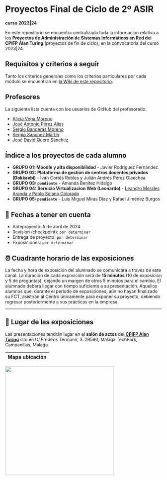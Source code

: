 # Proyectos Final de Ciclo de 2º ASIR
**curso 2023|24**

En este repositorio se encuentra centralizada toda la información relativa a los **Proyectos de Administración de Sistemas Informáticos en Red del CPIFP Alan Turing** (proyectos de fin de ciclo), en la convocatoria del curso 2023|24.

## Requisitos y criterios a seguir

Tanto los criterios generales como los criterios particulares por cada módulo se encuentran en [la Wiki de este repositorio](https://github.com/CPIFPAlanTuring/2asir-tfc-2324/wiki).

## Profesores

La siguiente lista cuenta con los usuarios de GitHub del profesorado:
* [Alicia Vega Moreno](https://github.com/AVegMor)
* [José Antonio Pérez Alías](https://github.com/joseantper)
* [Sergio Banderas Moreno](https://github.com/sergiflags)
* [Sergio Sánchez Martín](https://github.com/SergioSanchezMartin)
* [José David Quero Sánchez](https://github.com/josedavid-quero)

## Índice a los proyectos de cada alumno

* **GRUPO 01: Moodle y alta disponibilidad** - Javier Rodríguez Fernández
* **GRUPO 02: Plataforma de gestion de centros docentes privados (Dokkaebi)** - Iván Cortés Robles y Julián Andrés Pérez Olaechea
* **GRUPO 03: `pendiente`** - Amanda Benítez Hidalgo
* **GRUPO 04: Servicio Virtualizacion Web (Leonardo)** - [Leandro Morales Aranda y Pablo Solano Colorado](https://plume-sundae-4ce.notion.site/ANTE-PROYECTO-ASIR-914f458ce785455998c3d45a94b53a94?pvs=4)
* **GRUPO 05: `pendiente`** - Luis Miguel Miras Díaz y Rafael Jiménez Burgos
  
## 📝 Fechas a tener en cuenta
* Anteproyecto: 5 de abril de 2024
* Revisión (checkpoint): `por determinar`
* Entrega de proyecto: `por determinar`
* Exposiciones: `por determinar`

## ⏰ Cuadrante horario de las exposiciones

La fecha y hora de exposición del alumnado se comunicará a través de este canal. La duración de cada exposición será de **15 minutos** (10 de exposición y 5 de preguntas), dejando un margen de otros 5 minutos para el cambio. El alumnado deberá llegar con tiempo suficiente a su presentación. Aquellos alumnos que, durante el período de exposiciones, aún no hayan finalizado su FCT, asistirán al Centro únicamente para exponer su proyecto, debiendo regresar posteriormente a sus prácticas en la empresa.

---

## :school: Lugar de las exposiciones

Las presentaciones tendrán lugar en el **salón de actos** del [**CPIFP Alan Turing**](https://maps.app.goo.gl/JThz6bDRVpknfbNh7) sito en C/ Frederik Termann, 3. 29590, Málaga TechPark, Campanillas, Málaga.

Mapa ubicación             | 
:-------------------------:|
<a href="https://maps.app.goo.gl/JThz6bDRVpknfbNh7" target="_blank"><img src="https://github.com/CPIFPAlanTuring/2daw-tfc-2324/blob/main/CPIFP_mapa_ubicación.png" width="350" /></a> 
